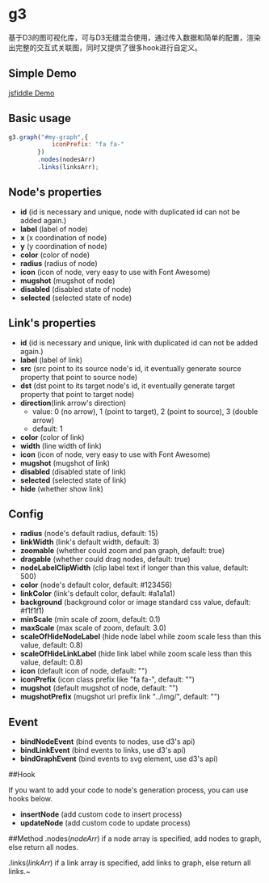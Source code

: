 # g3
基于D3的图可视化库，可与D3无缝混合使用，通过传入数据和简单的配置，渲染出完整的交互式关联图，同时又提供了很多hook进行自定义。

## Simple Demo
[jsfiddle Demo](https://jsfiddle.net/yandongCoder/f5tmfq3j/)

## Basic usage
```js
g3.graph("#my-graph",{
            iconPrefix: "fa fa-"
        })
        .nodes(nodesArr)
        .links(linksArr);
```

## Node's properties

- **id** (id is necessary and unique, node with duplicated id can not be added again.)
- **label** (label of node)
- **x** (x coordination of node)
- **y** (y coordination of node)
- **color** (color of node)
- **radius** (radius of node)
- **icon** (icon of node, very easy to use with Font Awesome)
- **mugshot** (mugshot of node)
- **disabled** (disabled state of node)
- **selected** (selected state of node)

## Link's properties

- **id** (id is necessary and unique, link with duplicated id can not be added again.)
- **label** (label of link)
- **src** (src point to its source node's id, it eventually generate source property that point to source node)
- **dst** (dst point to its target node's id, it eventually generate target property that point to target node)
- **direction**(link arrow's direction)
    - value: 0 (no arrow), 1 (point to target), 2 (point to source), 3 (double arrow)
    - default: 1
- **color** (color of link)
- **width** (line width of link)
- **icon** (icon of node, very easy to use with Font Awesome)
- **mugshot** (mugshot of link)
- **disabled** (disabled state of link)
- **selected** (selected state of link)
- **hide** (whether show link)

## Config

- **radius** (node's default radius, default: 15)
- **linkWidth** (link's default width, default: 3)
- **zoomable** (whether could zoom and pan graph, default: true)
- **dragable** (whether could drag nodes, default: true)
- **nodeLabelClipWidth** (clip label text if longer than this value, default: 500)
- **color** (node's default color, default: #123456)
- **linkColor** (link's default color, default: #a1a1a1)
- **background** (background color or image standard css value, default: #f1f1f1)
- **minScale** (min scale of zoom, default: 0.1)
- **maxScale** (max scale of zoom, default: 3.0)
- **scaleOfHideNodeLabel** (hide node label while zoom scale less than this value, default: 0.8)
- **scaleOfHideLinkLabel** (hide link label while zoom scale less than this value, default: 0.8)
- **icon** (default icon of node, default: "")
- **iconPrefix** (icon class prefix like "fa fa-", default: "")
- **mugshot** (default mugshot of node, default: "")
- **mugshotPrefix** (mugshot url prefix link "../img/", default: "")

## Event

- **bindNodeEvent** (bind events to nodes, use d3's api)
- **bindLinkEvent** (bind events to links, use d3's api)
- **bindGraphEvent** (bind events to svg element, use d3's api)

##Hook

If you want to add your code to node's generation process, you can use hooks below.
- **insertNode** (add custom code to insert process)
- **updateNode** (add custom code to update process)

##Method
.nodes(<i>nodeArr</i>)
if a node array is specified, add nodes to graph, else return all nodes.

.links(<i>linkArr</i>)
if a link array is specified, add links to graph, else return all links.~
